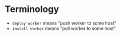 # Terminology
- `deploy worker` means "push worker to some host"
- `install worker` means "pull worker to some host"
